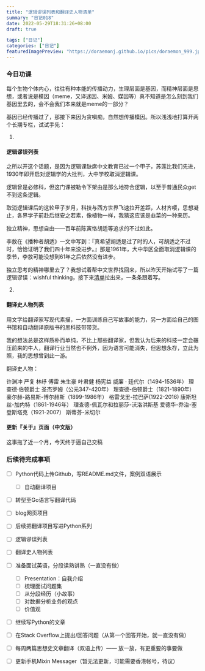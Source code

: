 ```yaml
---
title: "逻辑谬误列表和翻译史人物清单"
summary: "日记018"
date: 2022-05-29T18:31:26+08:00
draft: true

tags: ["日记"]
categories: ["日记"]
featuredImagePreview: "https://doraemonj.github.io/pics/doraemon_999.jpeg"
---
```


### 今日功课

每个生物个体内心，往往有种本能的传播动力，生理层面是基因，而精神层面是思想，或者说是模因（meme，又译迷因、米姆、媒因等）真不知道是怎么刻到我们基因里去的，会不会我们本来就是meme的一部分？

基因已经传播过了，那接下来因为贪嗔痴，自然想传播模因。所以浅浅地打算开两个长期专栏，试试手先：

1.

#### 逻辑谬误列表

之所以开这个话题，是因为逻辑课缺席中文教育已过一个甲子，苏莲比我们先进，1930年即开启对逻辑学的大批判，大中学校取消逻辑课。

逻辑曾是必修科，但这门课被勒令下架由是那么地符合逻辑，以至于普通民众get不到这条逻辑。

取消逻辑课后的这轮甲子岁月，科技与西方世界飞速拉开差距，人材齐嘤，思想凝止，各界学子前赴后继安之若素，像植物一样，我猜这应该是韭菜的一种来历。

独立精神，思想自由——百年前陈寅恪胡适等追求的不过如此。

李敖在《播种者胡适》一文中写到：『真希望胡适是过了时的人，可胡适之不过时，恰恰证明了我们四十年来没进步。』那是1961年，大中华区全面取消逻辑课的季节，李敖可能没想到61年之后依然没有进步。

独立思考的精神哪里去了？我想试着帮中文世界找回来，所以昨天开始试写了一篇逻辑谬误：wishful thinking，接下来[清单](https://zh.m.wikipedia.org/zh-cn/%E8%AC%AC%E8%AA%A4%E5%88%97%E8%A1%A8)拉出来，一条条跟着写。

2.

#### 翻译史人物列表

用文字给翻译家写现代素描，一方面训练自己写故事的能力，另一方面给自己的图书馆和自动翻译原版书的黑科技带带货。

我的想法总是这样质朴而单纯，不比上那些翻译家，但我认为后来的科技一定会碾压前来的牛人，翻译行业当然也不例外，因为语言可能消失，但思想永存，立此为照，我的思想曾到此一游。

翻译史人物：

许渊冲
严复
林纾
傅雷
朱生豪
叶君健
杨宪益
威廉 · 廷代尔（1494-1536年）
理查德·伯顿爵士
圣杰罗姆（公元347-420年）
理查德-伯顿爵士（1821-1890年）
豪尔赫-路易斯-博尔赫斯（1899-1986年）
格雷戈里-拉巴萨(1922-2016)
康斯坦丝-加内特（1861-1946年）
理查德-佩瓦尔和拉丽莎-沃洛洪斯基
爱德华-乔治-塞登斯塔克（1921-2007）
斯蒂芬-米切尔

#### 更新『关于』页面（中文版）

这事拖了近一个月，今天终于逼自己交稿


### 后续待完成事项

-   [ ] Python代码上传Github，写README.md文件，案例双语展示

    -   [ ] 自动翻译项目
-   [ ] 转型至Go语言写翻译代码
-   [ ] blog网页项目
-   [ ] 后续把翻译项目写进Python系列
-   [ ] 逻辑谬误列表
-   [ ] 翻译史人物列表
-   [ ] 准备面试英语，分段读熟讲熟（一直没有做）

    -   [ ] Presentation：自我介绍
    -   [ ] 梳理面试问题集
    -   [ ] 从分段经历（小故事）
    -   [ ] 对数据分析业务的观点
    -   [ ] 价值观
-   [ ] 继续写Python的文章
-   [ ] 在Stack Overflow上提出/回答问题（从第一个回答开始，就一直没有做）
-   [ ] 每周两篇思想史文章翻译（双语上传）—— 放一放，有更重要的事要做
-   [ ] 更新手机Mixin Messager（暂无法更新，可能需要香港帐号，待议）
